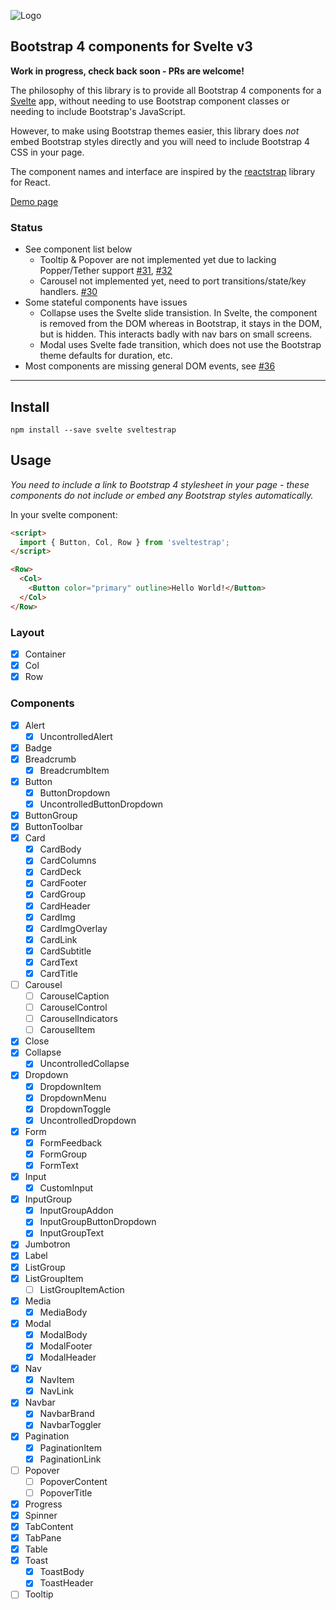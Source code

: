 ![Logo](./logo.png)

## Bootstrap 4 components for Svelte v3

**Work in progress, check back soon - PRs are welcome!**

The philosophy of this library is to provide all Bootstrap 4 components for a [Svelte](https://svelte.dev) app, without needing to use Bootstrap component classes or needing to include Bootstrap's JavaScript.

However, to make using Bootstrap themes easier, this library does _not_ embed Bootstrap styles directly and you will need to include Bootstrap 4 CSS in your page.

The component names and interface are inspired by the [reactstrap](https://reactstrap.github.io) library for React.

[Demo page](https://bestguy.github.io/sveltestrap/)

### Status

* See component list below
  * Tooltip & Popover are not implemented yet due to lacking Popper/Tether support [#31](https://github.com/bestguy/sveltestrap/issues/31), [#32](https://github.com/bestguy/sveltestrap/issues/32)
  * Carousel not implemented yet, need to port transitions/state/key handlers. [#30](https://github.com/bestguy/sveltestrap/issues/30)
* Some stateful components have issues
  * Collapse uses the Svelte slide transistion. In Svelte, the component is removed from the DOM whereas in Bootstrap, it stays in the DOM, but is hidden. This interacts badly with nav bars on small screens.
  * Modal uses Svelte fade transition, which does not use the Bootstrap theme defaults for duration, etc.
* Most components are missing general DOM events, see [#36](https://github.com/bestguy/sveltestrap/issues/36)

----

## Install

`npm install --save svelte sveltestrap`

## Usage

_You need to include a link to Bootstrap 4 stylesheet in your page - these components do not include or embed any Bootstrap styles automatically._

In your svelte component:

```html
<script>
  import { Button, Col, Row } from 'sveltestrap';
</script>

<Row>
  <Col>
    <Button color="primary" outline>Hello World!</Button>
  </Col>
</Row>
```

### Layout

* [x] Container
* [x] Col
* [x] Row

### Components

* [x] Alert
  * [x] UncontrolledAlert
* [x] Badge
* [x] Breadcrumb
  * [x] BreadcrumbItem
* [x] Button
  * [x] ButtonDropdown
  * [x] UncontrolledButtonDropdown
* [x] ButtonGroup
* [x] ButtonToolbar
* [x] Card
  * [x] CardBody
  * [x] CardColumns
  * [x] CardDeck
  * [x] CardFooter
  * [x] CardGroup
  * [x] CardHeader
  * [x] CardImg
  * [x] CardImgOverlay
  * [x] CardLink
  * [x] CardSubtitle
  * [x] CardText
  * [x] CardTitle
* [ ] Carousel
  * [ ] CarouselCaption
  * [ ] CarouselControl
  * [ ] CarouselIndicators
  * [ ] CarouselItem
* [x] Close
* [x] Collapse
  * [x] UncontrolledCollapse
* [x] Dropdown
  * [x] DropdownItem
  * [x] DropdownMenu
  * [x] DropdownToggle
  * [x] UncontrolledDropdown
* [x] Form
  * [x] FormFeedback
  * [x] FormGroup
  * [x] FormText
* [x] Input
  * [x] CustomInput
* [x] InputGroup
  * [x] InputGroupAddon
  * [x] InputGroupButtonDropdown
  * [x] InputGroupText
* [x] Jumbotron
* [x] Label
* [x] ListGroup
* [x] ListGroupItem
  * [ ] ListGroupItemAction
* [x] Media
  * [x] MediaBody
* [x] Modal
  * [x] ModalBody
  * [x] ModalFooter
  * [x] ModalHeader
* [x] Nav
  * [x] NavItem
  * [x] NavLink
* [x] Navbar
  * [x] NavbarBrand
  * [x] NavbarToggler
* [x] Pagination
  * [x] PaginationItem
  * [x] PaginationLink
* [ ] Popover
  * [ ] PopoverContent
  * [ ] PopoverTitle
* [x] Progress
* [x] Spinner
* [x] TabContent
* [x] TabPane
* [x] Table
* [x] Toast
  * [x] ToastBody
  * [x] ToastHeader
* [ ] Tooltip
